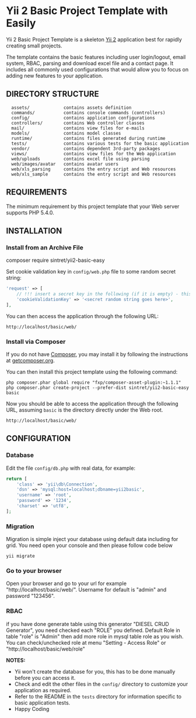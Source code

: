Yii 2 Basic Project Template with Easily
============================

Yii 2 Basic Project Template is a skeleton [Yii 2](http://www.yiiframework.com/) application best for
rapidly creating small projects.

The template contains the basic features including user login/logout, email system, RBAC, parsing and download excel file and a contact page.
It includes all commonly used configurations that would allow you to focus on adding new
features to your application.


DIRECTORY STRUCTURE
-------------------

      assets/             contains assets definition
      commands/           contains console commands (controllers)
      config/             contains application configurations
      controllers/        contains Web controller classes
      mail/               contains view files for e-mails
      models/             contains model classes
      runtime/            contains files generated during runtime
      tests/              contains various tests for the basic application
      vendor/             contains dependent 3rd-party packages
      views/              contains view files for the Web application
      web/uploads         contains excel file using parsing
      web/images/avatar   contains avatar users
      web/xls_parsing     contains the entry script and Web resources
      web/xls_sample      contains the entry script and Web resources



REQUIREMENTS
------------

The minimum requirement by this project template that your Web server supports PHP 5.4.0.


INSTALLATION
------------

### Install from an Archive File

composer require sintret/yii2-basic-easy

Set cookie validation key in `config/web.php` file to some random secret string:

```php
'request' => [
    // !!! insert a secret key in the following (if it is empty) - this is required by cookie validation
    'cookieValidationKey' => '<secret random string goes here>',
],
```

You can then access the application through the following URL:

~~~
http://localhost/basic/web/
~~~


### Install via Composer

If you do not have [Composer](http://getcomposer.org/), you may install it by following the instructions
at [getcomposer.org](http://getcomposer.org/doc/00-intro.md#installation-nix).

You can then install this project template using the following command:

~~~
php composer.phar global require "fxp/composer-asset-plugin:~1.1.1"
php composer.phar create-project --prefer-dist sintret/yii2-basic-easy basic

~~~

Now you should be able to access the application through the following URL, assuming `basic` is the directory
directly under the Web root.

~~~
http://localhost/basic/web/
~~~


CONFIGURATION
-------------

### Database

Edit the file `config/db.php` with real data, for example:

```php
return [
    'class' => 'yii\db\Connection',
    'dsn' => 'mysql:host=localhost;dbname=yii2basic',
    'username' => 'root',
    'password' => '1234',
    'charset' => 'utf8',
];
```

### Migration

Migration is simple inject your database using default data including for grid. You need open your console and then please follow code below 

```shell
yii migrate
```

### Go to your browser

Open your browser and go to your url for example "http://localhost/basic/web/". Username for default is "admin" and password "123456".

### RBAC

if you have done generate table using this generator "DIESEL CRUD Generator", you need checked each "ROLE" you defined.
Default Role in table "role" is "Admin" then add more role in mysql table role as you wish.
You can check/unchecked role at menu "Setting - Access Role" or "http://localhost/basic/web/role"



**NOTES:**
- Yii won't create the database for you, this has to be done manually before you can access it.
- Check and edit the other files in the `config/` directory to customize your application as required.
- Refer to the README in the `tests` directory for information specific to basic application tests.
- Happy Coding
